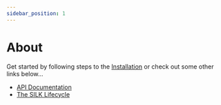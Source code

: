```yaml
---
sidebar_position: 1
---
```


# About

Get started by following steps to the [Installation](/docs/getting_started/installation) or check out some other links below...

- [API Documentation](/api/Silk)
- [The SILK Lifecycle](/docs/lifecycle)